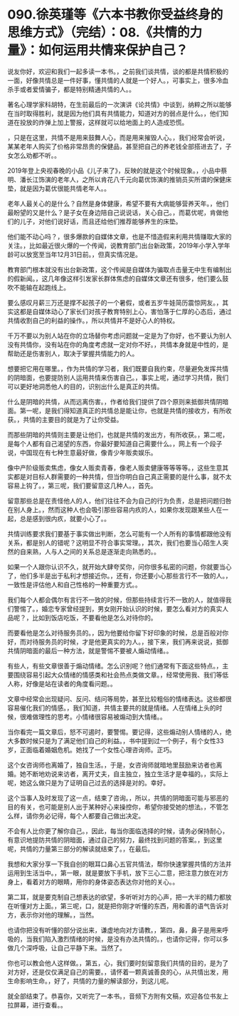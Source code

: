 # 090.徐英瑾等《六本书教你受益终身的思维方式》（完结）：08.《共情的力量》：如何运用共情来保护自己？

说友你好，欢迎和我们一起多读一本书。，之前我们谈共情，谈的都是共情积极的一面，好像共情总是一件好事，懂共情的人就是一个好人。，可事实上，很多冷血杀手或者爱情骗子，都是特别精通共情的人。。

著名心理学家科胡特，在生前最后的一次演讲《论共情》中谈到，纳粹之所以能够在当时取得胜利，就是因为他们具有共情能力，知道对方的弱点是什么。，他们知道在投放的炸弹上加上警报，这样就可以给地面上的人造成恐慌。

，只是在这里，共情不是用来鼓舞人心，而是用来摧毁人心。，我们经常会听说，某某老年人购买了价格非常昂贵的保健品，甚至把自己的养老钱全部搭进去了，子女怎么劝都不听。。

2019年登上央视春晚的小品《儿子来了》，反映的就是这个时候现象。，小品中蔡明、潘长江饰演的老年人，之所以肯花八千元向葛优饰演的推销员买所谓的保健床垫，就是因为葛优很能共情老年人。。

老年人最关心的是什么？自然是身体健康，希望不要有大病能够营养天年。，他们最盼望的又是什么？是子女在身边陪自己说说话，关心自己。，而葛优呢，肯做他们的儿子，对他们说好话，而且还给他们推荐能够养生的床垫。

他们能不动心吗？，很多爆款的自媒体文章，也是不惜造假来利用共情赚取大家的关注。，比如最近很火爆的一个传闻，说教育部门出台新政策，2019年小学入学年龄可以放宽至当年12月31日前。，但真实情况是。

教育部门根本就没有出台新政策，这个传闻是自媒体为骗取点击量无中生有编制出的假新闻。，这几年像这样引发家长群体焦虑的自媒体文章还有很多，他们要么鼓吹不能输在起跑线上。

要么感叹月薪三万还是撑不起孩子的一个暑假，或者五岁牛娃简历震惊网友。，其实这都是自媒体动心了家长们对孩子教育特别上心，害怕落于仁厚的心态后，通过共情收割自己的利益的操作。，所以共情并不是好心人的特权。

千万不要以为别人站在你的立场替你考虑问题就一定是为了你好，也不要认为别人没有共情你，没有站在你的角度考虑就一定对你不好。，共情本身就是中性的，是帮助还是伤害别人，取决于掌握共情能力的人。

想要把它用在哪里。，作为共情的学习者，我们既要自我约束，尽量避免发挥共情的阴暗面，也要提防别人运用共情来伤害自己。，事实上呢，通过学习共情，我们可以更好地洞悉他人的目的，识别出什么是真正的共情。

什么是阴暗的共情，从而远离伤害。，作者给我们提供了四个原则来抵御共情阴暗面。第一呢，是我们得知道真正的共情总是能让你，也就是共情的接收方，有所收获。，共情的主要目的就是为了让你受益。

而那些阴暗的共情则主要是让他们，也就是共情的发出方，有所收获。，第二呢，是每个人都有自己渴望的东西，你最好要知道自己需要什么。，网上有一个段子说，中国现在有七种生意最好做，像青少年贩卖娱乐。

像中产阶级贩卖焦虑，像女人贩卖青春，像老人贩卖健康等等等等。，这些生意其实都是对目标人群需要的一种共情，但当你明白自己真正需要的是什么事，就不太容易上钩了。，第三呢，我们要留意这几种人。，首先。

留意那些总是在责怪他人的人，他们往往不会为自己的行为负责，总是把问题归咎在别人身上。，然而这种人也会吸引那些容易内疚的人，如果你发现跟某些人在一起，总是感到很内疚，就要小心了。。

共情训练要求我们要基于事实做出判断，怎么可能有一个人所有的事情都跟他没有关系，都是别人的错呢？这明显不符合事实常理。，其次，我们也要当心陌生人突然的自来熟，人与人之间的关系总是逐渐走向熟悉的。。

如果一个人跟你认识不久，就开始大肆夸奖你，问你很多私密的问题，你就要当心了，他们多半是出于私利才想接近你。，还有，你还要小心那些言行不一致的人。，一致性是评估他人和自己性格的一种重要方式。。

我们每个人都会偶尔有言行不一致的时候，但那些持续言行不一致的人，就值得我们警惕了。，婚恋专家曾经提到，男女刚开始认识的时候，要怎么看对方的真实人品呢？，比如到饭店吃饭，不要看他是怎么对待你的。

而要看他是怎么对待服务员的。，因为他要给你留下好印象的时候，总是百般对你好，而对待服务员的时候，才是他更真实的为人。，接下来，我们再来说说，抵御共情阴暗面的最后一种方法，就是警惕不要被人煽动情绪。。

有些人，有些文章很善于煽动情绪。怎么识别呢？他们通常有下面这些特点。，主要围绕容易引起大众情绪的情感类和社会热点类做文章。，经常使用我、我们等低人称，好像是站在读者的角度看问题。。

文章中经常会出现疑问、反问、结问等局势，甚至比较粗俗的情绪表达。这些都很容易催化我们的情感。，我们知道，共情主要共的就是情绪。人在情绪上头的时候，很难做理性的思考。小情绪很容易被煽动到大情绪。。

当你看完一篇文章后，怒不可遏时，要警惕。要记得，这些煽动别人情绪的人，绝大多数时候只是为了满足他们自己的利益。，书中提到过一个例子，有个女性33岁，正面临着婚姻危机。她找了一个女性心理咨询师。正巧。

这个女咨询师也离婚了，独自生活。，于是，女咨询师就暗地里鼓励来访者也离婚。她不断地劝说来访者，离开丈夫，自主独立，独立生活才是幸福的。，实际上呢，她这么做只是为了证明自己过去的选择是对的。幸好。

这个当事人及时发现了这一点，结束了咨询。，所以，共情的阴暗面可能与邪恶的目的有关，也可能是别人出于某种好心来操控你，希望你接受她的想法。，不管怎么样，请你务必记得，每个人都要自己做出决定。

不会有人比你更了解你自己。，因此，每当你面临选择的时候，请务必保持耐心，有意识地提防共情的阴暗面，通过自己的努力，最终找到问题的答案。，到这里呢，共情的力量第三部分的解读就结束了。，在最后。

我想和大家分享一下我自创的眼耳口鼻心五官共情法，帮你快速掌握共情的方法并运用到生活当中。，第一眼，就是要放下手机，放下三心二意，把注意力放在对方身上，看着对方的眼睛，用你的身体姿态表达你对他的关心。。

第二耳，就是要克制自己想表达的欲望，多听听对方的心声，把一大半的精力都放在听懂对方上面。，第三呢，口，就是把你刚才听懂的东西，用和善的语气告诉对方，表示你对他的理解。，当然。

也请你把没有听懂的部分说出来，谦虚地向对方请教。，第四，鼻，鼻子是用来呼吸的，当我们陷入激烈情绪的时候，是没有办法共情的。，也请你记得，你可以多做几个深呼吸，让自己平静下来。当然了。

你也可以教会他人这样做。，第五，心，我们要时刻留意我们共情的目的，是为了对方好，还是仅仅满足自己的需要。，请怀着一颗真诚善良的心，从共情出发，用生命影响生命。，好了，共情的力量的解读部分，到这儿呢。

就全部结束了。恭喜你，又听完了一本书。，音频下方附有文稿，欢迎各位书友上拉屏幕，进行查看。。